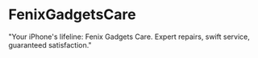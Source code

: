 # FenixGadgetsCare
"Your iPhone's lifeline: Fenix Gadgets Care. Expert repairs, swift service, guaranteed satisfaction."

